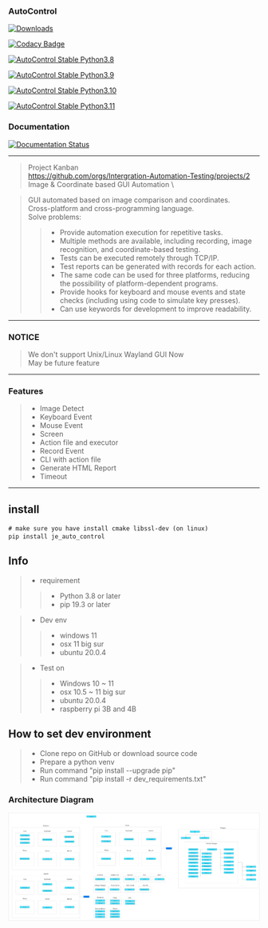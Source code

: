 ### AutoControl

[![Downloads](https://static.pepy.tech/badge/je-auto-control)](https://pepy.tech/project/je-auto-control)

[![Codacy Badge](https://app.codacy.com/project/badge/Grade/db0f6e626a614f67bf2b6b1f54325a24)](https://www.codacy.com/gh/JE-Chen/AutoControl/dashboard?utm_source=github.com&amp;utm_medium=referral&amp;utm_content=JE-Chen/AutoControl&amp;utm_campaign=Badge_Grade)

[![AutoControl Stable Python3.8](https://github.com/Intergration-Automation-Testing/AutoControl/actions/workflows/stable_python3_8.yml/badge.svg)](https://github.com/Intergration-Automation-Testing/AutoControl/actions/workflows/stable_python3_8.yml)

[![AutoControl Stable Python3.9](https://github.com/Intergration-Automation-Testing/AutoControl/actions/workflows/stable_python3_9.yml/badge.svg)](https://github.com/Intergration-Automation-Testing/AutoControl/actions/workflows/stable_python3_9.yml)

[![AutoControl Stable Python3.10](https://github.com/Intergration-Automation-Testing/AutoControl/actions/workflows/stable_python3_10.yml/badge.svg)](https://github.com/Intergration-Automation-Testing/AutoControl/actions/workflows/stable_python3_10.yml)

[![AutoControl Stable Python3.11](https://github.com/Intergration-Automation-Testing/AutoControl/actions/workflows/stable_python3_11.yml/badge.svg)](https://github.com/Intergration-Automation-Testing/AutoControl/actions/workflows/stable_python3_11.yml)

### Documentation
[![Documentation Status](https://readthedocs.org/projects/autocontrol/badge/?version=latest)](https://autocontrol.readthedocs.io/en/latest/?badge=latest)

---

> Project Kanban \
> https://github.com/orgs/Intergration-Automation-Testing/projects/2 \
> Image & Coordinate based GUI Automation \

> GUI automated based on image comparison and coordinates. \
> Cross-platform and cross-programming language.\
> Solve problems:
>> * Provide automation execution for repetitive tasks.
>> * Multiple methods are available, including recording, image recognition, and coordinate-based testing.
>> * Tests can be executed remotely through TCP/IP.
>> * Test reports can be generated with records for each action.
>> * The same code can be used for three platforms, reducing the possibility of platform-dependent programs.
>> * Provide hooks for keyboard and mouse events and state checks (including using code to simulate key presses).
>> * Can use keywords for development to improve readability.
---

### NOTICE
> We don't support Unix/Linux Wayland GUI Now \
> May be future feature
---
### Features

>* Image Detect
>* Keyboard Event
>* Mouse Event
>* Screen
>* Action file and executor
>* Record Event
>* CLI with action file
>* Generate HTML Report
>* Timeout

---

## install

```
# make sure you have install cmake libssl-dev (on linux)
pip install je_auto_control
```

## Info

> * requirement
>> * Python 3.8 or later
>> * pip 19.3 or later

> * Dev env
>> * windows 11
>> * osx 11 big sur
>> * ubuntu 20.0.4


> * Test on
>> * Windows 10 ~ 11
>> * osx 10.5 ~ 11 big sur
>> * ubuntu 20.0.4
>> * raspberry pi 3B and 4B

## How to set dev environment

> * Clone repo on GitHub or download source code
> * Prepare a python venv
> * Run command "pip install --upgrade pip"
> * Run command "pip install -r dev_requirements.txt"

### Architecture Diagram
![architecture_diagram](architecture_diagram/AutoControl_Architecture.drawio.png)
